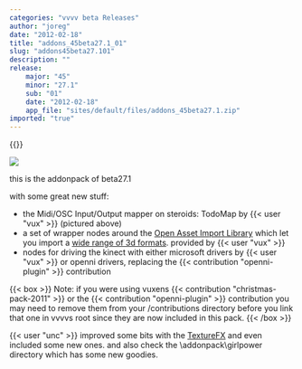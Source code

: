 ```yaml
---
categories: "vvvv beta Releases"
author: "joreg"
date: "2012-02-18"
title: "addons_45beta27.1_01"
slug: "addons45beta27.101"
description: ""
release: 
    major: "45"
    minor: "27.1"
    sub: "01"
    date: "2012-02-18"
    app_file: "sites/default/files/addons_45beta27.1.zip"
imported: "true"
---
```


{{<previousRelease>}}


![](TodoMap.png)

this is the addonpack of beta27.1

with some great new stuff:
* the Midi/OSC Input/Output mapper on steroids: TodoMap by {{< user "vux" >}} (pictured above)
* a set of wrapper nodes around the [Open Asset Import Library](http://assimp.sourceforge.net/) which let you import a [wide range of 3d formats](http://assimp.sourceforge.net/main_features_formats.html). provided by {{< user "vux" >}}
* nodes for driving the kinect with either microsoft drivers by {{< user "vux" >}} or openni drivers, replacing the {{< contribution "openni-plugin" >}} contribution

{{< box >}}
Note:
if you were using vuxens {{< contribution "christmas-pack-2011" >}} or the {{< contribution "openni-plugin" >}} contribution you may need to remove them from your /contributions directory before you link that one in vvvvs root since they are now included in this pack.
{{< /box >}}

{{< user "unc" >}} improved some bits with the [TextureFX](https://betadocs.vvvv.org/topics/graphics/direct3d-9/texture/video-effects-(texturefx).html) and even included some new ones. 
and also check the 
 \addonpack\girlpower 
directory which has some new goodies.

